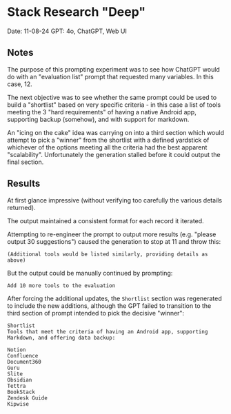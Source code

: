 # Stack Research "Deep"

Date: 11-08-24
GPT: 4o, ChatGPT, Web UI

## Notes

The purpose of this prompting experiment was to see how ChatGPT would do with an "evaluation list" prompt that requested many variables. In this case, 12. 

The next objective was to see whether the same prompt could be used to build a "shortlist" based on very specific criteria - in this case a list of tools meeting the 3 "hard requirements" of having a native Android app, supporting backup (somehow), and with support for markdown. 

An "icing on the cake" idea was carrying on into a third section which would attempt to pick a "winner" from the shortlist with a defined yardstick of whichever of the options meeting all the criteria had the best apparent "scalability". Unfortunately the generation stalled before it could output the final section.

## Results

At first glance impressive (without verifying too carefully the various details returned).

The output maintained a consistent format for each record it iterated. 

Attempting to re-engineer the prompt to output more results (e.g. "please output 30 suggestions") caused the generation to stop at 11 and throw this:

```
(Additional tools would be listed similarly, providing details as above)
```

But the output could be manually continued by prompting:

```
Add 10 more tools to the evaluation
```

After forcing the additional updates, the `Shortlist` section was regenerated to include the new additions, although the GPT failed to transition to the third section of prompt intended to pick the decisive "winner":

```
Shortlist
Tools that meet the criteria of having an Android app, supporting Markdown, and offering data backup:

Notion
Confluence
Document360
Guru
Slite
Obsidian
Tettra
BookStack
Zendesk Guide
Kipwise
```